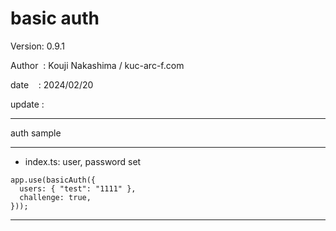 ﻿# basic auth

 Version: 0.9.1

 Author  : Kouji Nakashima / kuc-arc-f.com

 date    : 2024/02/20

 update :

***
auth sample

***
* index.ts: user, password set
```
app.use(basicAuth({
  users: { "test": "1111" },
  challenge: true,
}));
```
***